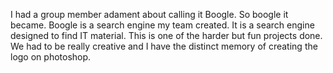 I had a group member adament about calling it Boogle. So boogle it became. Boogle is a search engine my team created. It is a search engine designed to find IT material. This is one of the harder but fun projects done. We had to be really creative and I have the distinct memory of creating the logo on photoshop.
